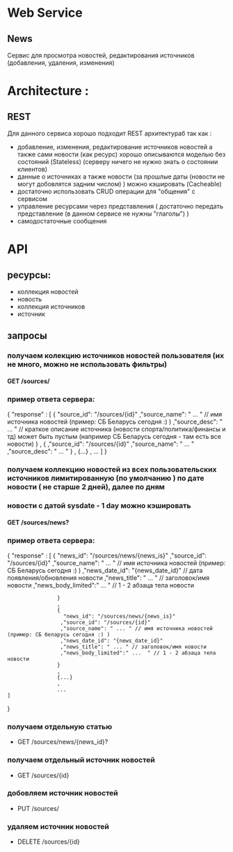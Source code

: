# Web Service

## News

Сервис для просмотра новостей, редактирования источников (добавления, удаления, изменения) 

# Architecture :

## REST

Для данного сервиса хорошо подходит REST архитектураб так как : 
 - добавление, изменения, редактирование источников новостей а также сами новости (как ресурс) хорошо описываются моделью без состояний (Stateless)
   (серверу ничего не нужно знать о состоянии клиентов)
 - данные о источниках а также новости (за прошлые даты (новости не могут добовлятся задним числом) ) можно кэшировать (Cacheable)
 - достаточно использовать CRUD операции для "общения" с сервисом
 - управление ресурсами через представления ( достаточно передать представление (в данном сервисе не нужны "глаголы") ) 
 - самодостаточные сообщения

# API

## ресурсы:
 - коллекция новостей
 - новость
 - коллекция источников
 - источник

## запросы

### получаем колекцию источников новостей пользователя (их не много, можно не использовать фильтры)

#### GET /sources/

### пример ответа сервера:

{ 
	"response" : [
					{ 
					 "source_id": "/sources/{id}"
					 ,"source_name": " ... " // имя источника новостей (пример: СБ Беларусь сегодня :) )
					 ,"source_desc": " ... " // краткое описание источника (новости спорта/политика/финансы и тд) может быть пустым (например СБ Беларусь сегодня - там есть все новости)
					}
					,
					{
					 ,"source_id": "/sources/{id}"
					 ,"source_name": " ... "
					 ,"source_desc": " ... "
					}
					,
					{...}
					, 
					...
	]
}
 
 
### получаем коллекцию новостей из всех пользовательских источников лимитированную (по умолчанию ) по дате новости ( не старше 2 дней), далее по дням
### новости с датой sysdate - 1 day можно кэшировать

#### GET /sources/news?
 
### пример ответа сервера:

{ 
	"response" : [
					{ 
					  "news_id": "/sources/news/{news_is}"
					 ,"source_id": "/sources/{id}"
					 ,"source_name": " ... " // имя источника новостей (пример: СБ Беларусь сегодня :) )
					 ,"news_date_id": "{news_date_id}" // дата появления/обновления новости
					 ,"news_title": " ... " // заголовок/имя новости
					 ,"news_body_limited":" ...  " // 1 - 2 абзаца тела новости
					 
					}
					,
					{
					  "news_id": "/sources/news/{news_is}"
					 ,"source_id": "/sources/{id}"
					 ,"source_name": " ... " // имя источника новостей (пример: СБ беларусь сегодня :) )
					 ,"news_date_id": "{news_date_id}"
					 ,"news_title": " ... " // заголовок/имя новости
					 ,"news_body_limited":" ...  " // 1 - 2 абзаца тела новости
					}
					,
					{...}
					, 
					...
	]
}

### получаем отдельную статью
 - GET /sources/news/{news_id}?

### получаем отдельный источник новостей
 - GET /sources/{id}

### добовляем источник новостей 
 - PUT /sources/
### удаляем источник новостей
 - DELETE /sources/{id}


